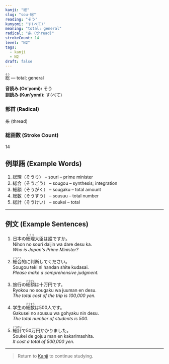 ```yaml
---
kanji: "総"
slug: "sou-総"
reading: "そう"
kunyomi: "す(べて)"
meaning: "total; general"
radical: "糸 (thread)"
strokeCount: 14
level: "N2"
tags:
  - kanji
  - N2
draft: false
---
```


<ruby>総<rt>そう</rt></ruby> — total; general

**音読み (On’yomi):** そう  
**訓読み (Kun’yomi):** す(べて)  

### 部首 (Radical)
糸 (thread)

### 総画数 (Stroke Count)
14

## 例単語 (Example Words)

1. 総理（<ruby>そうり</ruby>） – souri – prime minister  
2. 総合（<ruby>そうごう</ruby>） – sougou – synthesis; integration  
3. 総額（<ruby>そうがく</ruby>） – sougaku – total amount  
4. 総数（<ruby>そうすう</ruby>） – sousuu – total number  
5. 総計（<ruby>そうけい</ruby>） – soukei – total

---

## 例文 (Example Sentences)

1. 日本の<ruby>総理<rt>そうり</rt></ruby>大臣は誰ですか。  
Nihon no souri daijin wa dare desu ka.  
*Who is Japan's Prime Minister?*

2. <ruby>総合<rt>そうごう</rt></ruby>的に判断してください。  
Sougou teki ni handan shite kudasai.  
*Please make a comprehensive judgment.*

3. 旅行の<ruby>総額<rt>そうがく</rt></ruby>は十万円です。  
Ryokou no sougaku wa juuman en desu.  
*The total cost of the trip is 100,000 yen.*

4. 学生の<ruby>総数<rt>そうすう</rt></ruby>は500人です。  
Gakusei no sousuu wa gohyaku nin desu.  
*The total number of students is 500.*

5. <ruby>総計<rt>そうけい</rt></ruby>で50万円かかりました。  
Soukei de gojuu man en kakarimashita.  
*It cost a total of 500,000 yen.*

---

> Return to [Kanji](/kanji/) to continue studying.